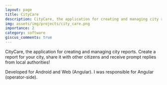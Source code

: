 ```yaml
---
layout: page
title: CityCare
description: CityCare, the application for creating and managing city reports. Create a report for your city, share it with other citizens and receive prompt replies from local authorities! 
img: assets/img/projects/city_care.png
importance: 2
category: software
giscus_comments: true
---
```


CityCare, the application for creating and managing city reports. Create a report for your city, share it with other citizens and receive prompt replies from local authorities! 

Developed for Android and Web (Angular). I was responsible for Angular (operator-side).